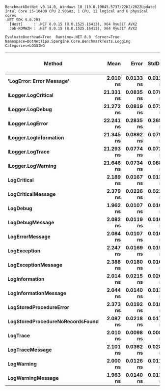 ```

BenchmarkDotNet v0.14.0, Windows 10 (10.0.19045.5737/22H2/2022Update)
Intel Core i5-10400 CPU 2.90GHz, 1 CPU, 12 logical and 6 physical cores
.NET SDK 9.0.203
  [Host]     : .NET 8.0.15 (8.0.1525.16413), X64 RyuJIT AVX2
  Job-KOMWZH : .NET 8.0.15 (8.0.1525.16413), X64 RyuJIT AVX2

EvaluateOverhead=True  Runtime=.NET 8.0  Server=True  
Namespace=DotNetTips.Spargine.Core.BenchmarkTests.Logging  Categories=LOGGING  

```
| Method                           | Mean      | Error     | StdDev    | StdErr    | Min       | Q1        | Median    | Q3        | Max       | Op/s          | CI99.9% Margin | Iterations | Kurtosis | MValue | Skewness | Rank | LogicalGroup | Baseline | Exceptions | Code Size | Completed Work Items | Lock Contentions | Allocated |
|--------------------------------- |----------:|----------:|----------:|----------:|----------:|----------:|----------:|----------:|----------:|--------------:|---------------:|-----------:|---------:|-------:|---------:|-----:|------------- |--------- |-----------:|----------:|---------------------:|-----------------:|----------:|
| **&#39;LogError: Error Message&#39;**        |  **2.010 ns** | **0.0133 ns** | **0.0124 ns** | **0.0032 ns** |  **1.992 ns** |  **2.002 ns** |  **2.009 ns** |  **2.020 ns** |  **2.035 ns** | **497,477,929.8** |       **7.498 ns** |      **15.00** |    **1.965** |  **2.000** |   **0.2587** |    **1** | *****            | **No**       |          **-** |     **340 B** |                    **-** |                **-** |         **-** |
| **ILogger.LogCritical**              | **21.331 ns** | **0.0835 ns** | **0.0781 ns** | **0.0202 ns** | **21.207 ns** | **21.268 ns** | **21.348 ns** | **21.382 ns** | **21.453 ns** |  **46,880,256.9** |       **7.490 ns** |      **15.00** |    **1.580** |  **2.000** |  **-0.0171** |    **3** | *****            | **No**       |          **-** |     **313 B** |                    **-** |                **-** |         **-** |
| **ILogger.LogDebug**                 | **21.272 ns** | **0.0819 ns** | **0.0726 ns** | **0.0194 ns** | **21.171 ns** | **21.208 ns** | **21.274 ns** | **21.321 ns** | **21.387 ns** |  **47,010,061.9** |       **6.990 ns** |      **14.00** |    **1.583** |  **2.000** |   **0.1782** |    **3** | *****            | **No**       |          **-** |     **306 B** |                    **-** |                **-** |         **-** |
| **ILogger.LogError**                 | **22.241 ns** | **0.2835 ns** | **0.2652 ns** | **0.0685 ns** | **21.832 ns** | **22.074 ns** | **22.239 ns** | **22.421 ns** | **22.806 ns** |  **44,962,834.2** |       **7.466 ns** |      **15.00** |    **2.326** |  **2.000** |   **0.2213** |    **3** | *****            | **No**       |          **-** |     **308 B** |                    **-** |                **-** |         **-** |
| **ILogger.LogInformation**           | **21.345 ns** | **0.0892 ns** | **0.0791 ns** | **0.0211 ns** | **21.188 ns** | **21.310 ns** | **21.354 ns** | **21.404 ns** | **21.484 ns** |  **46,848,529.4** |       **6.989 ns** |      **14.00** |    **2.303** |  **2.000** |  **-0.2652** |    **3** | *****            | **No**       |          **-** |     **313 B** |                    **-** |                **-** |         **-** |
| **ILogger.LogTrace**                 | **21.293 ns** | **0.0774 ns** | **0.0724 ns** | **0.0187 ns** | **21.147 ns** | **21.257 ns** | **21.306 ns** | **21.333 ns** | **21.415 ns** |  **46,962,760.3** |       **7.491 ns** |      **15.00** |    **2.390** |  **2.000** |  **-0.1900** |    **3** | *****            | **No**       |          **-** |     **310 B** |                    **-** |                **-** |         **-** |
| **ILogger.LogWarning**               | **21.646 ns** | **0.0734 ns** | **0.0687 ns** | **0.0177 ns** | **21.518 ns** | **21.609 ns** | **21.634 ns** | **21.690 ns** | **21.803 ns** |  **46,198,534.0** |       **7.491 ns** |      **15.00** |    **2.879** |  **2.000** |   **0.3919** |    **3** | *****            | **No**       |          **-** |     **309 B** |                    **-** |                **-** |         **-** |
| **LogCritical**                      |  **2.189 ns** | **0.0167 ns** | **0.0130 ns** | **0.0038 ns** |  **2.162 ns** |  **2.186 ns** |  **2.196 ns** |  **2.196 ns** |  **2.203 ns** | **456,728,295.6** |       **5.998 ns** |      **12.00** |    **2.741** |  **2.000** |  **-1.1359** |    **1** | *****            | **No**       |          **-** |     **350 B** |                    **-** |                **-** |         **-** |
| **LogCriticalMessage**               |  **2.379 ns** | **0.0226 ns** | **0.0211 ns** | **0.0055 ns** |  **2.349 ns** |  **2.361 ns** |  **2.383 ns** |  **2.393 ns** |  **2.417 ns** | **420,369,716.1** |       **7.497 ns** |      **15.00** |    **1.761** |  **2.000** |   **0.2472** |    **2** | *****            | **No**       |          **-** |     **509 B** |                    **-** |                **-** |         **-** |
| **LogDebug**                         |  **1.962 ns** | **0.0107 ns** | **0.0100 ns** | **0.0026 ns** |  **1.949 ns** |  **1.954 ns** |  **1.961 ns** |  **1.969 ns** |  **1.979 ns** | **509,746,485.9** |       **7.499 ns** |      **15.00** |    **1.678** |  **2.000** |   **0.3958** |    **1** | *****            | **No**       |          **-** |     **340 B** |                    **-** |                **-** |         **-** |
| **LogDebugMessage**                  |  **2.082 ns** | **0.0119 ns** | **0.0106 ns** | **0.0028 ns** |  **2.065 ns** |  **2.077 ns** |  **2.081 ns** |  **2.087 ns** |  **2.102 ns** | **480,241,947.8** |       **6.999 ns** |      **14.00** |    **2.176** |  **2.000** |   **0.2741** |    **1** | *****            | **No**       |          **-** |     **490 B** |                    **-** |                **-** |         **-** |
| **LogErrorMessage**                  |  **2.084 ns** | **0.0107 ns** | **0.0100 ns** | **0.0026 ns** |  **2.059 ns** |  **2.079 ns** |  **2.079 ns** |  **2.091 ns** |  **2.101 ns** | **479,927,301.0** |       **7.499 ns** |      **15.00** |    **3.176** |  **2.000** |  **-0.5262** |    **1** | *****            | **No**       |          **-** |     **490 B** |                    **-** |                **-** |         **-** |
| **LogException**                     |  **2.247 ns** | **0.0169 ns** | **0.0158 ns** | **0.0041 ns** |  **2.225 ns** |  **2.233 ns** |  **2.247 ns** |  **2.258 ns** |  **2.282 ns** | **445,064,600.3** |       **7.498 ns** |      **15.00** |    **2.273** |  **2.000** |   **0.4135** |    **1** | *****            | **No**       |          **-** |     **350 B** |                    **-** |                **-** |         **-** |
| **LogExceptionMessage**              |  **2.388 ns** | **0.0180 ns** | **0.0160 ns** | **0.0043 ns** |  **2.357 ns** |  **2.379 ns** |  **2.386 ns** |  **2.395 ns** |  **2.420 ns** | **418,772,907.8** |       **6.998 ns** |      **14.00** |    **2.716** |  **2.000** |   **0.2677** |    **2** | *****            | **No**       |          **-** |     **509 B** |                    **-** |                **-** |         **-** |
| **LogInformation**                   |  **2.014 ns** | **0.0215 ns** | **0.0202 ns** | **0.0052 ns** |  **1.979 ns** |  **2.003 ns** |  **2.018 ns** |  **2.026 ns** |  **2.055 ns** | **496,407,817.3** |       **7.497 ns** |      **15.00** |    **2.294** |  **2.000** |   **0.0356** |    **1** | *****            | **No**       |          **-** |     **340 B** |                    **-** |                **-** |         **-** |
| **LogInformationMessage**            |  **2.044 ns** | **0.0140 ns** | **0.0131 ns** | **0.0034 ns** |  **2.021 ns** |  **2.034 ns** |  **2.046 ns** |  **2.050 ns** |  **2.069 ns** | **489,326,352.1** |       **7.498 ns** |      **15.00** |    **2.093** |  **2.000** |  **-0.0374** |    **1** | *****            | **No**       |          **-** |     **490 B** |                    **-** |                **-** |         **-** |
| **LogStoredProcedureError**          |  **2.373 ns** | **0.0192 ns** | **0.0180 ns** | **0.0046 ns** |  **2.344 ns** |  **2.360 ns** |  **2.368 ns** |  **2.392 ns** |  **2.398 ns** | **421,348,642.4** |       **7.498 ns** |      **15.00** |    **1.450** |  **2.000** |  **-0.0211** |    **2** | *****            | **No**       |          **-** |     **509 B** |                    **-** |                **-** |         **-** |
| **LogStoredProcedureNoRecordsFound** |  **2.087 ns** | **0.0218 ns** | **0.0170 ns** | **0.0049 ns** |  **2.069 ns** |  **2.074 ns** |  **2.082 ns** |  **2.098 ns** |  **2.127 ns** | **479,067,020.6** |       **5.998 ns** |      **12.00** |    **2.776** |  **2.000** |   **0.9544** |    **1** | *****            | **No**       |          **-** |     **490 B** |                    **-** |                **-** |         **-** |
| **LogTrace**                         |  **2.010 ns** | **0.0098 ns** | **0.0087 ns** | **0.0023 ns** |  **1.997 ns** |  **2.005 ns** |  **2.009 ns** |  **2.014 ns** |  **2.025 ns** | **497,543,081.2** |       **6.999 ns** |      **14.00** |    **1.783** |  **2.000** |   **0.3137** |    **1** | *****            | **No**       |          **-** |     **331 B** |                    **-** |                **-** |         **-** |
| **LogTraceMessage**                  |  **2.101 ns** | **0.0362 ns** | **0.0282 ns** | **0.0082 ns** |  **2.070 ns** |  **2.082 ns** |  **2.094 ns** |  **2.114 ns** |  **2.154 ns** | **475,863,217.2** |       **5.996 ns** |      **12.00** |    **2.165** |  **2.000** |   **0.7570** |    **1** | *****            | **No**       |          **-** |     **475 B** |                    **-** |                **-** |         **-** |
| **LogWarning**                       |  **2.000 ns** | **0.0126 ns** | **0.0117 ns** | **0.0030 ns** |  **1.984 ns** |  **1.993 ns** |  **2.001 ns** |  **2.006 ns** |  **2.021 ns** | **499,903,048.3** |       **7.498 ns** |      **15.00** |    **2.022** |  **2.000** |   **0.2909** |    **1** | *****            | **No**       |          **-** |     **340 B** |                    **-** |                **-** |         **-** |
| **LogWarningMessage**                |  **1.963 ns** | **0.0140 ns** | **0.0131 ns** | **0.0034 ns** |  **1.944 ns** |  **1.953 ns** |  **1.962 ns** |  **1.974 ns** |  **1.987 ns** | **509,388,582.9** |       **7.498 ns** |      **15.00** |    **1.730** |  **2.000** |   **0.0133** |    **1** | *****            | **No**       |          **-** |     **340 B** |                    **-** |                **-** |         **-** |
